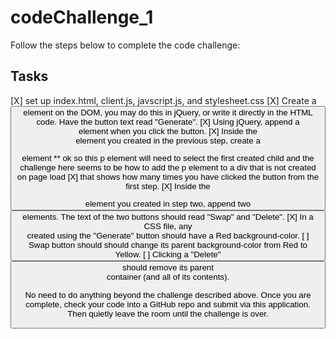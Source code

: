# codeChallenge_1

Follow the steps below to complete the code challenge:

## Tasks
  [X] set up index.html, client.js, javscript.js, and stylesheet.css
  [X] Create a <button> element on the DOM, you may do this in jQuery, or write it directly in the HTML code. Have the button text read "Generate".
  [X] Using jQuery, append a <div> element when you click the button.
  [X] Inside the <div> element you created in the previous step, create a <p> element
        ** ok so this p element will need to select the first created child and the
        challenge here seems to be how to add the p element to a div that is not created on page load
  [X] that shows how many times you have clicked the button from the first step.
  [X] Inside the <div> element you created in step two, append two <button> elements. The text of the two buttons should read "Swap" and "Delete".
  [X] In a CSS file, any <div> created using the "Generate" button should have a Red background-color.
  [ ] Swap button should should change its parent background-color from Red to Yellow.
  [ ] Clicking a "Delete" <button> should remove its parent <div> container (and all of its contents).




No need to do anything beyond the challenge described above. Once you are complete, check your code into a GitHub repo and submit via this application. Then quietly leave the room until the challenge is over.
